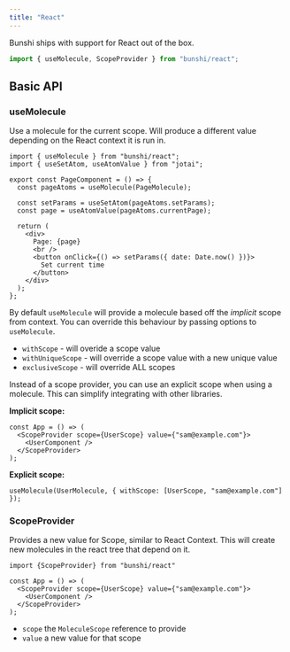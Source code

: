 ```yaml
---
title: "React"
---
```


Bunshi ships with support for React out of the box.

```ts
import { useMolecule, ScopeProvider } from "bunshi/react";
```

## Basic API

### useMolecule

Use a molecule for the current scope. Will produce a different value depending on the React context it is run in.

```tsx
import { useMolecule } from "bunshi/react";
import { useSetAtom, useAtomValue } from "jotai";

export const PageComponent = () => {
  const pageAtoms = useMolecule(PageMolecule);

  const setParams = useSetAtom(pageAtoms.setParams);
  const page = useAtomValue(pageAtoms.currentPage);

  return (
    <div>
      Page: {page}
      <br />
      <button onClick={() => setParams({ date: Date.now() })}>
        Set current time
      </button>
    </div>
  );
};
```

By default `useMolecule` will provide a molecule based off the _implicit_ scope from context. You can override this behaviour by passing options to `useMolecule`.

- `withScope` - will overide a scope value
- `withUniqueScope` - will override a scope value with a new unique value
- `exclusiveScope` - will override ALL scopes

Instead of a scope provider, you can use an explicit scope when using a molecule. This can simplify integrating with other libraries.

**Implicit scope:**

```tsx
const App = () => (
  <ScopeProvider scope={UserScope} value={"sam@example.com"}>
    <UserComponent />
  </ScopeProvider>
);
```


**Explicit scope:**

```tsx
useMolecule(UserMolecule, { withScope: [UserScope, "sam@example.com"] });
```


### ScopeProvider

Provides a new value for Scope, similar to React Context. This will create new molecules in the react tree that depend on it.

```tsx
import {ScopeProvider} from "bunshi/react"

const App = () => (
  <ScopeProvider scope={UserScope} value={"sam@example.com"}>
    <UserComponent />
  </ScopeProvider>
);
```

- `scope` the `MoleculeScope` reference to provide
- `value` a new value for that scope